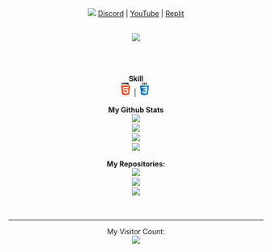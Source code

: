 <p align='center'>
  <img src="https://readme-typing-svg.herokuapp.com?color=%2336BCF7&lines=Hello!;I'm+BreadoMatic;HTML+%2F+CSS+%2F+JS+Dev;%3CRepeat+The+Text%3E">
  <a href="https://discord.gg/77xMs6WyS2">Discord</a> |
  <a href="https://www.youtube.com/channel/UC0eAf-f0ZWr75E_WTBGYu4w">YouTube</a> |
  <a href="https://replit.com/@breadomatic">Replit</a>
</p>

<p align="center"><br>
  <a href="https://github.com/breadomaticc">
    <img src="https://discord.c99.nl/widget/theme-1/904150349139554324.png"/>
     </a>
</p>

<br><br>
<p align="center">
	<b>Skill</b>
	<br>
	<code><img height="25" src="https://raw.githubusercontent.com/github/explore/80688e429a7d4ef2fca1e82350fe8e3517d3494d/topics/html/html.png"></code>&nbsp;|
	<code><img height="25" src="https://raw.githubusercontent.com/github/explore/80688e429a7d4ef2fca1e82350fe8e3517d3494d/topics/css/css.png"></code>&nbsp;
	<br><br>
	<b>My Github Stats</b><br>
    	<img src="https://github-readme-streak-stats.herokuapp.com/?user=breadomaticc&theme=dark&hide_border=true">
	<br>
	<img src="https://github-readme-stats.vercel.app/api?username=breadomaticc&include_all_commits=true&show_icons=true&hide_border=true&hide_title=true&count_private=true&theme=dark">
	<br>
	<img src="https://github-readme-stats.vercel.app/api/top-langs/?username=breadomaticc&layout=compact&count_private=true&langs_count=8&hide_border=true&theme=dark">
	<br>
	<img src="https://activity-graph.herokuapp.com/graph?username=breadomaticc">
</p>

<p align="center">
	<b>My Repositories:</b>
	<br>
	<img src="https://gh-card.dev/repos/breadomaticc/breadomaticc.github.io.svg">
	<br>
	<img src="https://gh-card.dev/repos/breadomaticc/binjaisavior.svg">
	<br>
	<img src="https://gh-card.dev/repos/breadomaticc/about.svg">
</p>

<p>&nbsp;</p>    

---  

<p align="center"> 
  My Visitor Count:<br>
  <img src="https://profile-counter.glitch.me/breadomaticc/count.svg" />
</p>
